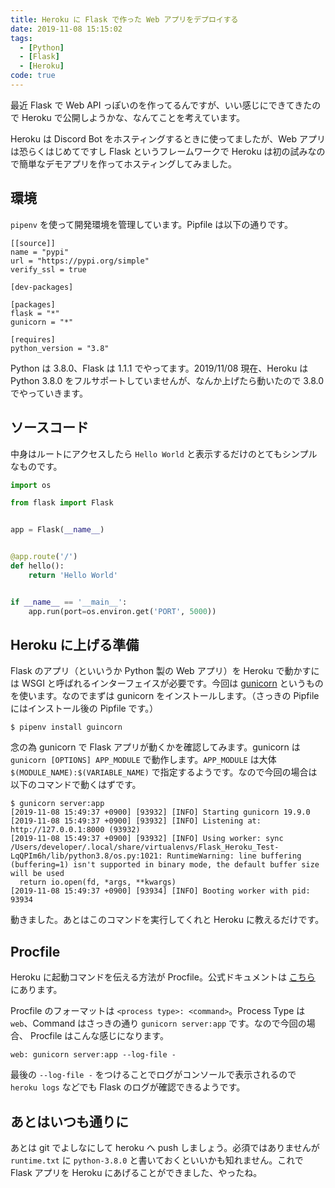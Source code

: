 ```yaml
---
title: Heroku に Flask で作った Web アプリをデプロイする
date: 2019-11-08 15:15:02
tags:
  - [Python]
  - [Flask]
  - [Heroku]
code: true
---
```

最近 Flask で Web API っぽいのを作ってるんですが、いい感じにできてきたので Heroku で公開しようかな、なんてことを考えています。

Heroku は Discord Bot をホスティングするときに使ってましたが、Web アプリは恐らくはじめてですし Flask というフレームワークで Heroku は初の試みなので簡単なデモアプリを作ってホスティングしてみました。

## 環境

`pipenv` を使って開発環境を管理しています。Pipfile は以下の通りです。

```Pipfile
[[source]]
name = "pypi"
url = "https://pypi.org/simple"
verify_ssl = true

[dev-packages]

[packages]
flask = "*"
gunicorn = "*"

[requires]
python_version = "3.8"
```

Python は 3.8.0、Flask は 1.1.1 でやってます。2019/11/08 現在、Heroku は Python 3.8.0 をフルサポートしていませんが、なんか上げたら動いたので 3.8.0 でやっていきます。

## ソースコード

中身はルートにアクセスしたら `Hello World` と表示するだけのとてもシンプルなものです。

```server.py
import os

from flask import Flask


app = Flask(__name__)


@app.route('/')
def hello():
    return 'Hello World'


if __name__ == '__main__':
    app.run(port=os.environ.get('PORT', 5000))

```

## Heroku に上げる準備

Flask のアプリ（といいうか Python 製の Web アプリ）を Heroku で動かすには WSGI と呼ばれるインターフェイスが必要です。今回は [gunicorn](https://gunicorn.org/) というものを使います。なのでまずは gunicorn をインストールします。（さっきの Pipfile にはインストール後の Pipfile です。）

```console
$ pipenv install guincorn
```

念の為 gunicorn で Flask アプリが動くかを確認してみます。gunicorn は `gunicorn [OPTIONS] APP_MODULE` で動作します。`APP_MODULE` は大体 `$(MODULE_NAME):$(VARIABLE_NAME)` で指定するようです。なので今回の場合は以下のコマンドで動くはずです。

```console
$ gunicorn server:app
[2019-11-08 15:49:37 +0900] [93932] [INFO] Starting gunicorn 19.9.0
[2019-11-08 15:49:37 +0900] [93932] [INFO] Listening at: http://127.0.0.1:8000 (93932)
[2019-11-08 15:49:37 +0900] [93932] [INFO] Using worker: sync
/Users/developer/.local/share/virtualenvs/Flask_Heroku_Test-LqQPIm6h/lib/python3.8/os.py:1021: RuntimeWarning: line buffering (buffering=1) isn't supported in binary mode, the default buffer size will be used
  return io.open(fd, *args, **kwargs)
[2019-11-08 15:49:37 +0900] [93934] [INFO] Booting worker with pid: 93934
```

動きました。あとはこのコマンドを実行してくれと Heroku に教えるだけです。

## Procfile

Heroku に起動コマンドを伝える方法が Procfile。公式ドキュメントは [こちら](https://devcenter.heroku.com/articles/procfile) にあります。

Procfile のフォーマットは `<process type>: <command>`。Process Type は `web`、Command はさっきの通り `gunicorn server:app` です。なので今回の場合、 Procfile はこんな感じになります。

```
web: gunicorn server:app --log-file -
```

最後の `--log-file -` をつけることでログがコンソールで表示されるので `heroku logs` などでも Flask のログが確認できるようです。

## あとはいつも通りに

あとは git でよしなにして heroku へ push しましょう。必須ではありませんが `runtime.txt` に `python-3.8.0` と書いておくといいかも知れません。これで Flask アプリを Heroku にあげることができました、やったね。
